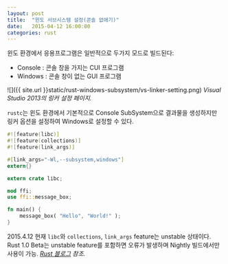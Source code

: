 ```yaml
---
layout: post
title:  "윈도 서브시스템 설정(콘솔 없애기)"
date:   2015-04-12 16:00:00
categories: rust
---
```


 윈도 환경에서 응용프로그램은 일반적으로 두가지 모드로 빌드된다:

  * Console : 콘솔 창을 가지는 CUI 프로그램
  * Windows : 콘솔 창이 없는 GUI 프로그램


 ![]({{ site.url }}static/rust-windows-subsystem/vs-linker-setting.png)
   *Visual Studio 2013의 링커 설정 페이지.*

`rustc`는 윈도 환경에서 기본적으로 Console SubSystem으로 결과물을 생성하지만 링커 옵션을 설정하여 Windows로 설정할 수 있다.

```rust
#![feature(libc)]
#![feature(collections)]
#![feature(link_args)]

#[link_args="-Wl,--subsystem,windows"]
extern{}

extern crate libc;

mod ffi;
use ffi::message_box;

fn main() {
	message_box( "Hello", "World!" );
}
```
2015.4.12 현재 `libc`와 `collections`, `link_args` feature는 unstable 상태이다.
Rust 1.0 Beta는 unstable feature를 포함하면 오류가 발생하며 Nightly 빌드에서만
사용이 가능. *[Rust 블로그](http://blog.rust-lang.org/2015/04/03/Rust-1.0-beta.html) 참조.*
